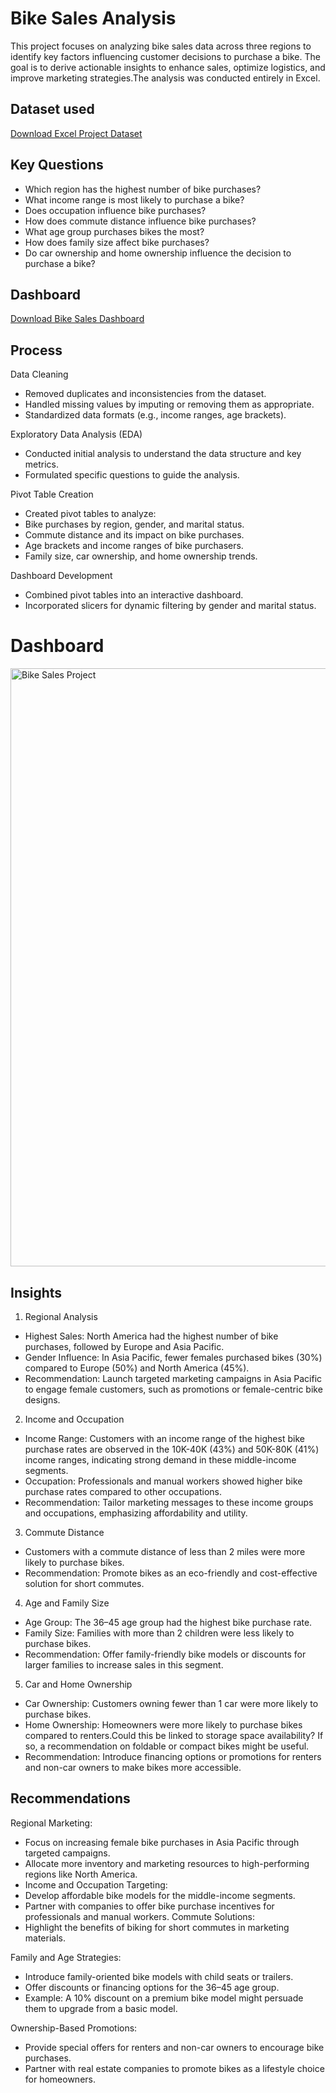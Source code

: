 # Bike Sales Analysis
This project focuses on analyzing bike sales data across three regions to identify key factors influencing customer decisions to purchase a bike. The goal is to derive actionable insights to enhance sales, optimize logistics, and improve marketing strategies.The analysis was conducted entirely in Excel.


## Dataset used 

<a href="https://github.com/sara-sgit/Bike_sales_Analysis/blob/main/Excel%20Project%20Dataset.xlsx" target="_blank">Download Excel Project Dataset</a>



## Key Questions
- Which region has the highest number of bike purchases?
- What income range is most likely to purchase a bike?
- Does occupation influence bike purchases?
- How does commute distance influence bike purchases?
- What age group purchases bikes the most?
- How does family size affect bike purchases?
- Do car ownership and home ownership influence the decision to purchase a bike?

## Dashboard
  <a href="https://github.com/sara-sgit/Bike_sales_Analysis/blob/main/Bike%20sales%20Analysis.xlsx" target="_blank">Download Bike Sales Dashboard </a>



## Process
Data Cleaning

- Removed duplicates and inconsistencies from the dataset.
- Handled missing values by imputing or removing them as appropriate.
- Standardized data formats (e.g., income ranges, age brackets).

Exploratory Data Analysis (EDA)

-  Conducted initial analysis to understand the data structure and key metrics.
-  Formulated specific questions to guide the analysis.

Pivot Table Creation


- Created pivot tables to analyze:
- Bike purchases by region, gender, and marital status.
- Commute distance and its impact on bike purchases.
- Age brackets and income ranges of bike purchasers.
- Family size, car ownership, and home ownership trends.

Dashboard Development
- Combined pivot tables into an interactive dashboard.
- Incorporated slicers for dynamic filtering by gender and marital status.
  
# Dashboard 

<img width="957" alt="Bike Sales Project" src="https://github.com/user-attachments/assets/973652a0-cb63-460e-9911-b2f089b9a9a0" />




## Insights

1. Regional Analysis
- Highest Sales: North America had the highest number of bike purchases, followed by Europe and Asia Pacific.
- Gender Influence: In Asia Pacific, fewer females purchased bikes (30%) compared to Europe (50%) and North America (45%).
- Recommendation: Launch targeted marketing campaigns in Asia Pacific to engage female customers, such as promotions or female-centric bike designs.

2. Income and Occupation
- Income Range: Customers with an income range of the highest bike purchase rates are observed in the 10K-40K (43%) and 50K-80K (41%) income ranges, indicating strong demand in these middle-income segments.
- Occupation: Professionals and manual workers showed higher bike purchase rates compared to other occupations.
- Recommendation: Tailor marketing messages to these income groups and occupations, emphasizing affordability and utility.
3. Commute Distance
- Customers with a commute distance of less than 2 miles were more likely to purchase bikes.
- Recommendation: Promote bikes as an eco-friendly and cost-effective solution for short commutes.

4. Age and Family Size
- Age Group: The 36–45 age group had the highest bike purchase rate.
- Family Size: Families with more than 2 children were less likely to purchase bikes.
- Recommendation: Offer family-friendly bike models or discounts for larger families to increase sales in this segment.

5. Car and Home Ownership
- Car Ownership: Customers owning fewer than 1 car were more likely to purchase bikes.
- Home Ownership: Homeowners were more likely to purchase bikes compared to renters.Could this be linked to storage space availability? If so, a recommendation on foldable or compact bikes might be useful.
- Recommendation: Introduce financing options or promotions for renters and non-car owners to make bikes more accessible.

## Recommendations

Regional Marketing:
- Focus on increasing female bike purchases in Asia Pacific through targeted campaigns.
- Allocate more inventory and marketing resources to high-performing regions like North America.
- Income and Occupation Targeting:
- Develop affordable bike models for the middle-income segments.
- Partner with companies to offer bike purchase incentives for professionals and manual workers.
Commute Solutions:
- Highlight the benefits of biking for short commutes in marketing materials.

Family and Age Strategies:
- Introduce family-oriented bike models with child seats or trailers.
- Offer discounts or financing options for the 36–45 age group.
- Example: A 10% discount on a premium bike model might persuade them to upgrade from a basic model.


Ownership-Based Promotions:
- Provide special offers for renters and non-car owners to encourage bike purchases.
- Partner with real estate companies to promote bikes as a lifestyle choice for homeowners.












